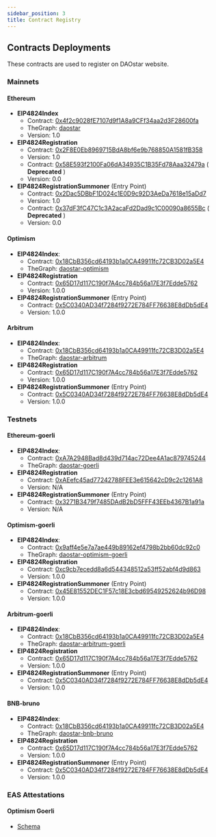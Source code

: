 ```yaml
---
sidebar_position: 3
title: Contract Registry
---
```


## Contracts Deployments
These contracts are used to register on DAOstar website.

### Mainnets
#### Ethereum
* **EIP4824Index**
  * Contract: [0x4f2c9028fE7107d9f1A8a9CFf34aa2d3F28600fa](https://etherscan.io/address/0x4f2c9028fe7107d9f1a8a9cff34aa2d3f28600fa)
  * TheGraph: [daostar](https://thegraph.com/hosted-service/subgraph/ipatka/daostar)
  * Version: 1.0
* **EIP4824Registration**
  * Contract: [0x2F8E0Eb8969715BdA8bf6e9b768850A1581fB358](https://etherscan.io/address/0x2f8e0eb8969715bda8bf6e9b768850a1581fb358)
  * Version: 1.0
  * Contract: [0x58E593f2100Fa06dA34935C1B35Fd78Aaa32479a](https://etherscan.io/address/0x58e593f2100fa06da34935c1b35fd78aaa32479a) ( **Deprecated** )
  * Version: 0.0
* **EIP4824RegistrationSummoner** (Entry Point)
  * Contract: [0x2Dac5DBbF1D024c1E0D9c92D3AeDa7618e15aDd7](https://etherscan.io/address/0x2dac5dbbf1d024c1e0d9c92d3aeda7618e15add7)
  * Version: 1.0
  * Contract: [0x37dF3fC47C1c3A2acaFd2Dad9c1C00090a8655Bc](https://etherscan.io/address/0x37df3fc47c1c3a2acafd2dad9c1c00090a8655bc) ( **Deprecated** )
  * Version: 0.0
#### Optimism
* **EIP4824Index**:
  * Contract: [0x18CbB356cd64193b1a0CA49911fc72CB3D02a5E4](https://optimistic.etherscan.io/address/0x18cbb356cd64193b1a0ca49911fc72cb3d02a5e4)
  * TheGraph: [daostar-optimism](https://thegraph.com/hosted-service/subgraph/crazyyuan/daostar-optimism)
* **EIP4824Registration**
  * Contract: [0x65D17d117C190f7A4cc784b56a17E3f7Edde5762](https://optimistic.etherscan.io/address/0x65D17d117C190f7A4cc784b56a17E3f7Edde5762)
  * Version: 1.0.0
* **EIP4824RegistrationSummoner** (Entry Point)
  * Contract: [0x5C0340AD34f7284f9272E784FF76638E8dDb5dE4](https://optimistic.etherscan.io/address/0x5C0340AD34f7284f9272E784FF76638E8dDb5dE4)
  * Version: 1.0.0


#### Arbitrum
* **EIP4824Index**:
  * Contract: [0x18CbB356cd64193b1a0CA49911fc72CB3D02a5E4](https://arbiscan.io/address/0x18cbb356cd64193b1a0ca49911fc72cb3d02a5e4)
  * TheGraph: [daostar-arbitrum](https://thegraph.com/hosted-service/subgraph/crazyyuan/daostar-arbitrum)
* **EIP4824Registration**
  * Contract: [0x65D17d117C190f7A4cc784b56a17E3f7Edde5762](https://arbiscan.io/address/0x65D17d117C190f7A4cc784b56a17E3f7Edde5762)
  * Version: 1.0.0
* **EIP4824RegistrationSummoner** (Entry Point)
  * Contract: [0x5C0340AD34f7284f9272E784FF76638E8dDb5dE4](https://arbiscan.io/address/0x5c0340ad34f7284f9272e784ff76638e8ddb5de4)
  * Version: 1.0.0

### Testnets
#### Ethereum-goerli
* **EIP4824Index**:
    * Contract: [0xA7A2948Bad8d439d714ac72Dee4A1ac879745244](https://goerli.etherscan.io/address/0xA7A2948Bad8d439d714ac72Dee4A1ac879745244)
    * TheGraph: [daostar-goerli](https://thegraph.com/hosted-service/subgraph/ipatka/daostar-goerli)
* **EIP4824Registration**
    * Contract: [0xAEefc45ad77242788FEE3e615642cD9c2c1261A8](https://goerli.etherscan.io/address/0xAEefc45ad77242788FEE3e615642cD9c2c1261A8)
    * Version: N/A
* **EIP4824RegistrationSummoner** (Entry Point)
    * Contract: [0x3271B3479f7485DAdB2bD5FFF43EEb4367B1a91a](https://goerli.etherscan.io/address/0x3271b3479f7485dadb2bd5fff43eeb4367b1a91a)
    * Version: N/A
#### Optimism-goerli
* **EIP4824Index**:
    * Contract: [0x9aff4e5e7a7ae449b89162ef4798b2bb60dc92c0](https://goerli-optimism.etherscan.io/address/0x9aff4e5e7a7ae449b89162ef4798b2bb60dc92c0)
    * TheGraph: [daostar-optimism-goerli](https://thegraph.com/hosted-service/subgraph/rashmi-278/daostar-optimism-goerli)
* **EIP4824Registration**
    * Contract: [0xc9cb7ecedd8a6d544348512a53ff52abf4d9d863](https://goerli-optimism.etherscan.io/address/0xc9cb7ecedd8a6d544348512a53ff52abf4d9d863)
    * Version: 1.0.0
* **EIP4824RegistrationSummoner** (Entry Point)
    * Contract: [0x45E81552DEC1F57c18E3cbd69549252624b96D98](https://goerli-optimism.etherscan.io/address/0x45E81552DEC1F57c18E3cbd69549252624b96D98)
    * Version: 1.0.0
#### Arbitrum-goerli
* **EIP4824Index**:
    * Contract: [0x18CbB356cd64193b1a0CA49911fc72CB3D02a5E4](https://goerli.arbiscan.io/address/0x18CbB356cd64193b1a0CA49911fc72CB3D02a5E4)
    * TheGraph: [daostar-arbitrum-goerli](https://thegraph.com/hosted-service/subgraph/crazyyuan/daostar-arbitrum-goerli)
* **EIP4824Registration**
    * Contract: [0x65D17d117C190f7A4cc784b56a17E3f7Edde5762](https://goerli.arbiscan.io/address/0x65D17d117C190f7A4cc784b56a17E3f7Edde5762)
    * Version: 1.0.0
* **EIP4824RegistrationSummoner** (Entry Point)
    * Contract: [0x5C0340AD34f7284f9272E784FF76638E8dDb5dE4](https://goerli.arbiscan.io/address/0x5C0340AD34f7284f9272E784FF76638E8dDb5dE4)
    * Version: 1.0.0
#### BNB-bruno
* **EIP4824Index**:
    * Contract: [0x18CbB356cd64193b1a0CA49911fc72CB3D02a5E4](https://testnet.bscscan.com/address/0x18cbb356cd64193b1a0ca49911fc72cb3d02a5e4)
    * TheGraph: [daostar-bnb-bruno](https://thegraph.com/hosted-service/subgraph/crazyyuan/daostar-bnb-bruno)
* **EIP4824Registration**
    * Contract: [0x65D17d117C190f7A4cc784b56a17E3f7Edde5762](https://testnet.bscscan.com/address/0x65D17d117C190f7A4cc784b56a17E3f7Edde5762)
    * Version: 1.0.0
* **EIP4824RegistrationSummoner** (Entry Point)
    * Contract: [0x5C0340AD34f7284f9272E784FF76638E8dDb5dE4](https://testnet.bscscan.com/address/0x5C0340AD34f7284f9272E784FF76638E8dDb5dE4)
    * Version: 1.0.0

### EAS Attestations

#### Optimism Goerli
- [Schema](https://optimism-goerli-bedrock.easscan.org/schema/view/0x5e7633bad97b4b8e8248b93aa8f9bfa6b905f7eeb70a8b2053b460f0a2d44f1f)
